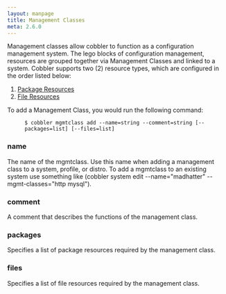 ```yaml
---
layout: manpage
title: Management Classes
meta: 2.6.0
---
```

<p>Management classes allow cobbler to function as a configuration management system.  The lego blocks of configuration management, resources are grouped together via Management Classes and linked to a system. Cobbler supports two (2) resource types, which are configured in the order listed below:</p>

<ol>
<li><a href="/manuals/2.6.0/3/1/8_-_Package_Resources.html">Package Resources</a></li>
<li><a href="/manuals/2.6.0/3/1/7_-_File_Resources.html">File Resources</a></li>
</ol>


<p>To add a Management Class, you would run the following command:</p>

<p><figure class="highlight"><pre><code class="language-bash" data-lang="bash">$ cobbler mgmtclass add --name=string --comment=string [--packages=list] [--files=list]</code></pre></figure></p>

<h3>name</h3>

<p>The name of the mgmtclass. Use this name when adding a management class to a system, profile, or distro. To add a mgmtclass to an existing system use something like (cobbler system edit --name="madhatter" --mgmt-classes="http mysql").</p>

<h3>comment</h3>

<p>A comment that describes the functions of the management class.</p>

<h3>packages</h3>

<p>Specifies a list of package resources required by the management class.</p>

<h3>files</h3>

<p>Specifies a list of file resources required by the management class.</p>
